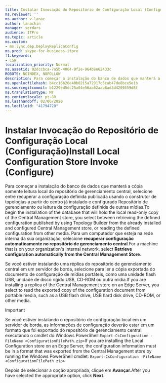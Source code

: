 ```yaml
---
title: Instalar Invocação do Repositório de Configuração Local (Configuração)
ms.reviewer: ''
ms.author: v-lanac
author: lanachin
manager: serdars
audience: ITPro
ms.topic: article
ms.custom:
- ms.lync.dep.DeployReplicaConfig
ms.prod: skype-for-business-itpro
f1.keywords:
- CSH
localization_priority: Normal
ms.assetid: 92dccbca-7a5b-4064-9f2e-964b8e62433c
ROBOTS: NOINDEX, NOFOLLOW
description: Para começar a instalação do banco de dados que manterá a cópia somente leitura local do repositório de gerenciamento central, selecione entre recuperar a configuração definida publicada usando o construtor de topologias a partir do centro já instalado e configurado Repositório de gerenciamento ou leitura da configuração definida de outras mídias. Para um computador que esteja na rede interna da sua organização, selecione recuperar configuração automaticamente no repositório de gerenciamento central.
ms.openlocfilehash: b4cc16b26e40b0215a72917c5cab47de8bce5e1b
ms.sourcegitcommit: b1229ed5dc25a04e56aa02aab8ad3d4209559d8f
ms.translationtype: MT
ms.contentlocale: pt-BR
ms.lasthandoff: 02/06/2020
ms.locfileid: "41794720"
---
```

# <a name="install-local-configuration-store-invoke-configure"></a><span data-ttu-id="02ee4-104">Instalar Invocação do Repositório de Configuração Local (Configuração)</span><span class="sxs-lookup"><span data-stu-id="02ee4-104">Install Local Configuration Store Invoke (Configure)</span></span>
 
<span data-ttu-id="02ee4-105">Para começar a instalação do banco de dados que manterá a cópia somente leitura local do repositório de gerenciamento central, selecione entre recuperar a configuração definida publicada usando o construtor de topologias a partir do centro já instalado e configurado Repositório de gerenciamento ou leitura da configuração definida de outras mídias.</span><span class="sxs-lookup"><span data-stu-id="02ee4-105">To begin the installation of the database that will hold the local read-only copy of the Central Management store, you select between retrieving the defined configuration published by using Topology Builder from the already installed and configured Central Management store, or reading the defined configuration from other media.</span></span> <span data-ttu-id="02ee4-106">Para um computador que esteja na rede interna da sua organização, selecione **recuperar configuração automaticamente no repositório de gerenciamento central**.</span><span class="sxs-lookup"><span data-stu-id="02ee4-106">For a machine that is on your organization's internal network, select **Retrieve configuration automatically from the Central Management Store**.</span></span>
  
<span data-ttu-id="02ee4-107">Se você estiver instalando uma réplica do repositório de gerenciamento central em um servidor de borda, selecione para ler a cópia exportada do documento de configuração de mídias portáteis, como uma unidade flash USB, unidade de disco rígido USB, CD-ROM ou outra mídia.</span><span class="sxs-lookup"><span data-stu-id="02ee4-107">If you are installing a replica of the Central Management store on an Edge Server, you select to read the exported copy of the configuration document from portable media, such as a USB flash drive, USB hard disk drive, CD-ROM, or other media.</span></span> 
  
> [!IMPORTANT]
> <span data-ttu-id="02ee4-108">Se você estiver instalando o repositório de configuração local em um servidor de borda, as informações de configuração deverão estar em um formato que foi exportado do repositório de gerenciamento central executando o cmdlet do Windows PowerShell:`Export-CsConfiguration -FileName <ConfigurationFilePath.zip>`</span><span class="sxs-lookup"><span data-stu-id="02ee4-108">If you are installing the Local Configuration store on an Edge Server, the configuration information must be in a format that was exported from the Central Management store by running the Windows PowerShell cmdlet:  `Export-CsConfiguration -FileName <ConfigurationFilePath.zip>`</span></span>
  
<span data-ttu-id="02ee4-109">Depois de selecionar a opção apropriada, clique em **Avançar**.</span><span class="sxs-lookup"><span data-stu-id="02ee4-109">After you have selected the appropriate option, click **Next**.</span></span>
  

